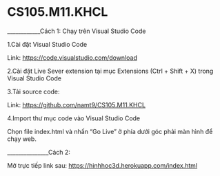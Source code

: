 # CS105.M11.KHCL

____________Cách 1: Chạy trên Visual Studio Code

1.Cài đặt Visual Studio Code

Link: https://code.visualstudio.com/download

2.Cài đặt Live Sever extension tại mục Extensions (Ctrl + Shift + X) trong Visual Studio Code

3.Tải source code:

Link: https://github.com/namt9/CS105.M11.KHCL

4.Import thư mục code vào Visual Studio Code

Chọn file index.html và nhấn “Go Live” ở phía dưới góc phải màn hình để chạy web.



_______________Cách 2: 

Mở trực tiếp link sau: https://hinhhoc3d.herokuapp.com/index.html
